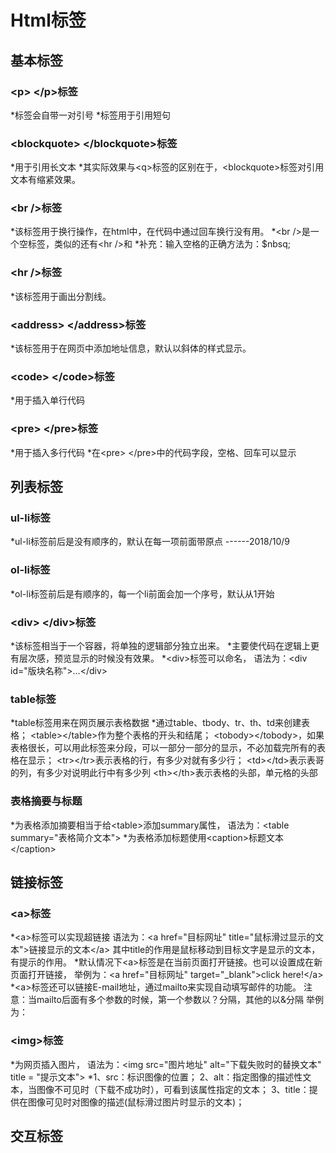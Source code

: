 # Html标签

## 基本标签

### &#60;p&#62; &#60;/p&#62;标签
*标签会自带一对引号
*标签用于引用短句


### &#60;blockquote&#62; &#60;/blockquote&#62;标签
*用于引用长文本
*其实际效果与&#60;q&#62;标签的区别在于，&#60;blockquote&#62;标签对引用文本有缩紧效果。


### &#60;br /&#62;标签
*该标签用于换行操作，在html中，在代码中通过回车换行没有用。
*&#60;br /&#62;是一个空标签，类似的还有&#60;hr /&#62;和
*补充：输入空格的正确方法为：$nbsq;


### &#60;hr /&#62;标签
*该标签用于画出分割线。


### &#60;address&#62; &#60;/address&#62;标签
*该标签用于在网页中添加地址信息，默认以斜体的样式显示。


### &#60;code&#62; &#60;/code&#62;标签
*用于插入单行代码


### &#60;pre&#62; &#60;/pre&#62;标签
*用于插入多行代码
*在&#60;pre&#62; &#60;/pre&#62;中的代码字段，空格、回车可以显示




## 列表标签

### ul-li标签
*ul-li标签前后是没有顺序的，默认在每一项前面带原点
------2018/10/9


### ol-li标签
*ol-li标签前后是有顺序的，每一个li前面会加一个序号，默认从1开始


### &#60;div&#62; &#60;/div&#62;标签
*该标签相当于一个容器，将单独的逻辑部分独立出来。
*主要使代码在逻辑上更有层次感，预览显示的时候没有效果。
*&#60;div&#62;标签可以命名，
语法为：&#60;div  id="版块名称"&#62;…&#60;/div&#62;



### table标签
*table标签用来在网页展示表格数据
*通过table、tbody、tr、th、td来创建表格；
    &#60;table&#62;&#60;/table&#62;作为整个表格的开头和结尾；
    &#60;tobody&#62;&#60;/tobody&#62;，如果表格很长，可以用此标签来分段，可以一部分一部分的显示，不必加载完所有的表格在显示；
    &#60;tr&#62;&#60;/tr&#62;表示表格的行，有多少对就有多少行；
    &#60;td&#62;&#60;/td&#62;表示表哥的列，有多少对说明此行中有多少列
    &#60;th&#62;&#60;/th&#62;表示表格的头部，单元格的头部



### 表格摘要与标题
*为表格添加摘要相当于给&#60;table&#62;添加summary属性，
语法为：&#60;table summary="表格简介文本"&#62;
*为表格添加标题使用&#60;caption&#62;标题文本&#60;/caption&#62;





## 链接标签

### &#60;a&#62;标签
*&#60;a&#62;标签可以实现超链接
语法为：&#60;a  href="目标网址"  title="鼠标滑过显示的文本"&#62;链接显示的文本&#60;/a&#62;
其中title的作用是鼠标移动到目标文字是显示的文本，有提示的作用。
*默认情况下&#60;a&#62;标签是在当前页面打开链接。也可以设置成在新页面打开链接，
举例为：&#60;a href="目标网址" target="_blank"&#62;click here!&#60;/a&#62;
*&#60;a&#62;标签还可以链接E-mail地址，通过mailto来实现自动填写邮件的功能。
注意：当mailto后面有多个参数的时候，第一个参数以？分隔，其他的以&分隔
举例为：


### &#60;img&#62;标签
*为网页插入图片，
语法为：&#60;img src="图片地址" alt="下载失败时的替换文本" title = "提示文本"&#62;
*1、src：标识图像的位置；
2、alt：指定图像的描述性文本，当图像不可见时（下载不成功时），可看到该属性指定的文本；
3、title：提供在图像可见时对图像的描述(鼠标滑过图片时显示的文本)；




## 交互标签



